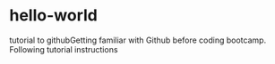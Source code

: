 # hello-world
tutorial to githubGetting familiar with Github before coding bootcamp.
Following tutorial instructions
